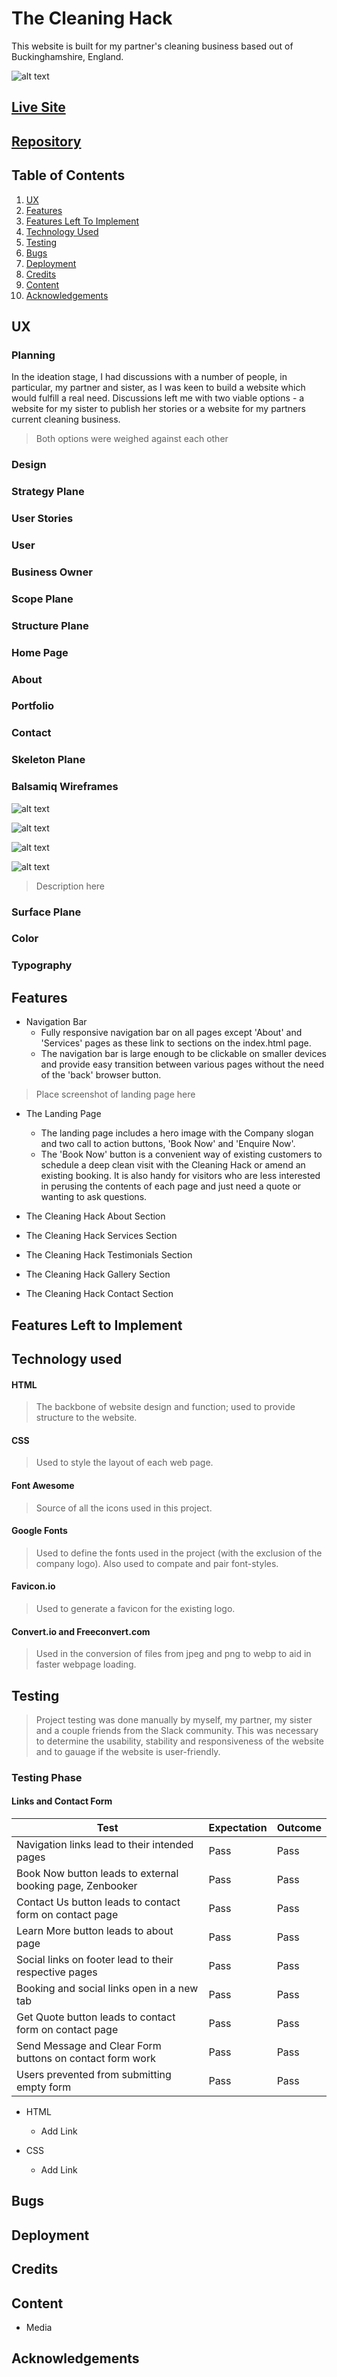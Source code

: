 # The Cleaning Hack

This website is built for my partner's cleaning business based out of Buckinghamshire, England.

![alt text](assets/images/tch-amiresponsive-screenshot.png)

## [Live Site](https://bakinmarin.github.io/the-cleaning-hack/)

## [Repository](https://github.com/BAkinmarin/the-cleaning-hack)

##  Table of Contents
1.  [UX](#ux)
2.  [Features](#features)
3.  [Features Left To Implement](#features-left-to-implement)
4.  [Technology Used](#technology-used)
5.  [Testing](#testing)
6.  [Bugs](#bugs)
7.  [Deployment](#deployment)
8.  [Credits](#credits)
9.  [Content](#content)
10. [Acknowledgements](#acknowledgements)

## UX

### Planning

In the ideation stage, I had discussions with a number of people, in particular, my partner and sister, as I was keen to build a website which would fulfill a real need. Discussions left me with two viable options - a website for my sister to publish her stories or a website for my partners current cleaning business. 

>Both options were weighed against each other

### Design

### Strategy Plane

### User Stories

### User

### Business Owner

### Scope Plane

### Structure Plane

### Home Page

### About 

### Portfolio

### Contact

### Skeleton Plane

### Balsamiq Wireframes
![alt text](assets/images/wireframe-landing.png)

![alt text](assets/images/wireframe-gallery.png)

![alt text](assets/images/wireframe-testimonials.png)

![alt text](assets/images/wireframe-contact.png)

>Description here

### Surface Plane

### Color

### Typography

## Features
- Navigation Bar
    - Fully responsive navigation bar on all pages except 'About' and 'Services' pages as these link to sections on the index.html page.
    - The navigation bar is large enough to be clickable on smaller devices and provide easy transition between various pages without the need of the 'back' browser button.

>Place screenshot of landing page here

- The Landing Page
    - The landing page includes a hero image with the Company slogan and two call to action buttons, 'Book Now' and 'Enquire Now'.
    - The 'Book Now' button is a convenient way of existing customers to schedule a deep clean visit with the Cleaning Hack or amend an existing booking. It is also handy for visitors who are less interested in perusing the contents of each page and just need a quote or wanting to ask questions. 

- The Cleaning Hack About Section

- The Cleaning Hack Services Section

- The Cleaning Hack Testimonials Section

- The Cleaning Hack Gallery Section

- The Cleaning Hack Contact Section

## Features Left to Implement

## Technology used

#### HTML
>The backbone of website design and function; used to provide structure to the website.

#### CSS
>Used to style the layout of each web page.

#### Font Awesome
>Source of all the icons used in this project.

#### Google Fonts
>Used to define the fonts used in the project (with the exclusion of the company logo). Also used to compate and pair font-styles.

#### Favicon.io
>Used to generate a favicon for the existing logo.

#### Convert.io and Freeconvert.com
>Used in the conversion of files from jpeg and png to webp to aid in faster webpage loading.

## Testing
>Project testing was done manually by myself, my partner, my sister and a couple friends from the Slack community. This was necessary to determine the usability, stability and responsiveness of the website and to gauage if the website is user-friendly. 

### Testing Phase

#### Links and Contact Form
 | Test                                                      | Expectation | Outcome |
 |-----------------------------------------------------------|-------------|---------|
 | Navigation links lead to their intended pages             | Pass        | Pass    |
 | Book Now button leads to external booking page, Zenbooker | Pass        | Pass    |
 | Contact Us button leads to contact form on contact page   | Pass        | Pass    |
 | Learn More button leads to about page                     | Pass        | Pass    |
 | Social links on footer lead to their respective pages     | Pass        | Pass    |
 | Booking and social links open in a new tab                | Pass        | Pass    |
 | Get Quote button leads to contact form on contact page    | Pass        | Pass    |
 | Send Message and Clear Form buttons on contact form work  | Pass        | Pass    |
 | Users prevented from submitting empty form                | Pass        | Pass    |
 


- HTML
    - Add Link

- CSS 
    - Add Link

## Bugs

## Deployment

## Credits

## Content

- Media

## Acknowledgements

